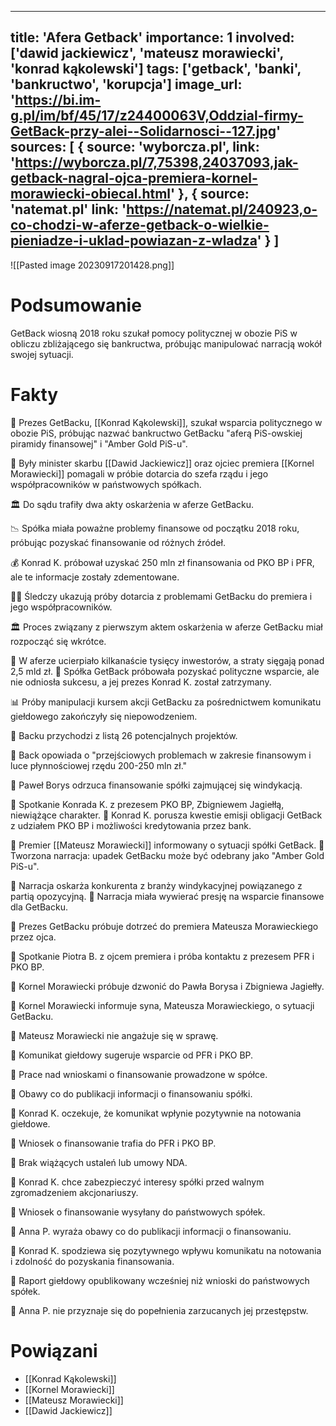 
---
title: 'Afera Getback'
importance: 1
involved: ['dawid jackiewicz', 'mateusz morawiecki', 'konrad kąkolewski']
tags: ['getback', 'banki', 'bankructwo', 'korupcja']
image_url: 'https://bi.im-g.pl/im/bf/45/17/z24400063V,Oddzial-firmy-GetBack-przy-alei--Solidarnosci--127.jpg'
sources: [
    {
        source: 'wyborcza.pl',
        link: 'https://wyborcza.pl/7,75398,24037093,jak-getback-nagral-ojca-premiera-kornel-morawiecki-obiecal.html'
    },
    {
        source: 'natemat.pl'
        link: 'https://natemat.pl/240923,o-co-chodzi-w-aferze-getback-o-wielkie-pieniadze-i-uklad-powiazan-z-wladza'
    }
]
---


![[Pasted image 20230917201428.png]]

# Podsumowanie
GetBack wiosną 2018 roku szukał pomocy politycznej w obozie PiS w obliczu zbliżającego się bankructwa, próbując manipulować narracją wokół swojej sytuacji.

# Fakty
🏦 Prezes GetBacku, [[Konrad Kąkolewski]], szukał wsparcia politycznego w obozie PiS, próbując nazwać bankructwo GetBacku "aferą PiS-owskiej piramidy finansowej" i "Amber Gold PiS-u".

🤝 Były minister skarbu [[Dawid Jackiewicz]] oraz ojciec premiera [[Kornel Morawiecki]] pomagali w próbie dotarcia do szefa rządu i jego współpracowników w państwowych spółkach.

🏛️ Do sądu trafiły dwa akty oskarżenia w aferze GetBacku.

📉 Spółka miała poważne problemy finansowe od początku 2018 roku, próbując pozyskać finansowanie od różnych źródeł.

💰 Konrad K. próbował uzyskać 250 mln zł finansowania od PKO BP i PFR, ale te informacje zostały zdementowane.

🕵️‍♂️ Śledczy ukazują próby dotarcia z problemami GetBacku do premiera i jego współpracowników.

🏛️ Proces związany z pierwszym aktem oskarżenia w aferze GetBacku miał rozpocząć się wkrótce.

💼 W aferze ucierpiało kilkanaście tysięcy inwestorów, a straty sięgają ponad 2,5 mld zł.
🏢 Spółka GetBack próbowała pozyskać polityczne wsparcie, ale nie odniosła sukcesu, a jej prezes Konrad K. został zatrzymany.

📊 Próby manipulacji kursem akcji GetBacku za pośrednictwem komunikatu giełdowego zakończyły się niepowodzeniem.

📝 Backu przychodzi z listą 26 potencjalnych projektów. 

📝 Back opowiada o "przejściowych problemach w zakresie finansowym i luce płynnościowej rzędu 200-250 mln zł." 

📝 Paweł Borys odrzuca finansowanie spółki zajmującej się windykacją. 

📝 Spotkanie Konrada K. z prezesem PKO BP, Zbigniewem Jagiełłą, niewiążące charakter. 📝 Konrad K. porusza kwestie emisji obligacji GetBack z udziałem PKO BP i możliwości kredytowania przez bank. 

📝 Premier [[Mateusz Morawiecki]] informowany o sytuacji spółki GetBack. 📝 Tworzona narracja: upadek GetBacku może być odebrany jako "Amber Gold PiS-u". 

📝 Narracja oskarża konkurenta z branży windykacyjnej powiązanego z partią opozycyjną. 📝 Narracja miała wywierać presję na wsparcie finansowe dla GetBacku. 

📝 Prezes GetBacku próbuje dotrzeć do premiera Mateusza Morawieckiego przez ojca.

📝 Spotkanie Piotra B. z ojcem premiera i próba kontaktu z prezesem PFR i PKO BP. 

📝 Kornel Morawiecki próbuje dzwonić do Pawła Borysa i Zbigniewa Jagiełły. 

📝 Kornel Morawiecki informuje syna, Mateusza Morawieckiego, o sytuacji GetBacku. 

📝 Mateusz Morawiecki nie angażuje się w sprawę. 

📝 Komunikat giełdowy sugeruje wsparcie od PFR i PKO BP. 

📝 Prace nad wnioskami o finansowanie prowadzone w spółce. 

📝 Obawy co do publikacji informacji o finansowaniu spółki. 

📝 Konrad K. oczekuje, że komunikat wpłynie pozytywnie na notowania giełdowe. 

📝 Wniosek o finansowanie trafia do PFR i PKO BP. 

📝 Brak wiążących ustaleń lub umowy NDA.

📝 Konrad K. chce zabezpieczyć interesy spółki przed walnym zgromadzeniem akcjonariuszy. 

📝 Wniosek o finansowanie wysyłany do państwowych spółek. 

📝 Anna P. wyraża obawy co do publikacji informacji o finansowaniu. 

📝 Konrad K. spodziewa się pozytywnego wpływu komunikatu na notowania i zdolność do pozyskania finansowania. 

📝 Raport giełdowy opublikowany wcześniej niż wnioski do państwowych spółek. 

📝 Anna P. nie przyznaje się do popełnienia zarzucanych jej przestępstw.

# Powiązani
- [[Konrad Kąkolewski]]
- [[Kornel Morawiecki]]
- [[Mateusz Morawiecki]]
- [[Dawid Jackiewicz]]